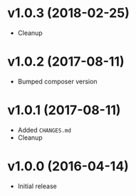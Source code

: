 v1.0.3 (2018-02-25)
===================
* Cleanup

v1.0.2 (2017-08-11)
===================
* Bumped composer version

v1.0.1 (2017-08-11)
===================
* Added `CHANGES.md`
* Cleanup

v1.0.0 (2016-04-14)
===================
* Initial release
